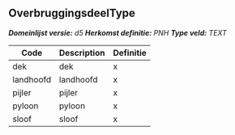 ﻿## OverbruggingsdeelType

*__Domeinlijst versie:__ d5*
*__Herkomst definitie:__ PNH*
*__Type veld:__ TEXT*

|__Code__ |__Description__ |__Definitie__	|
|	---	|	---	|   ---	| 
| dek | dek | x |
| landhoofd | landhoofd | x |
| pijler | pijler | x |
| pyloon | pyloon | x |
| sloof | sloof | x |

